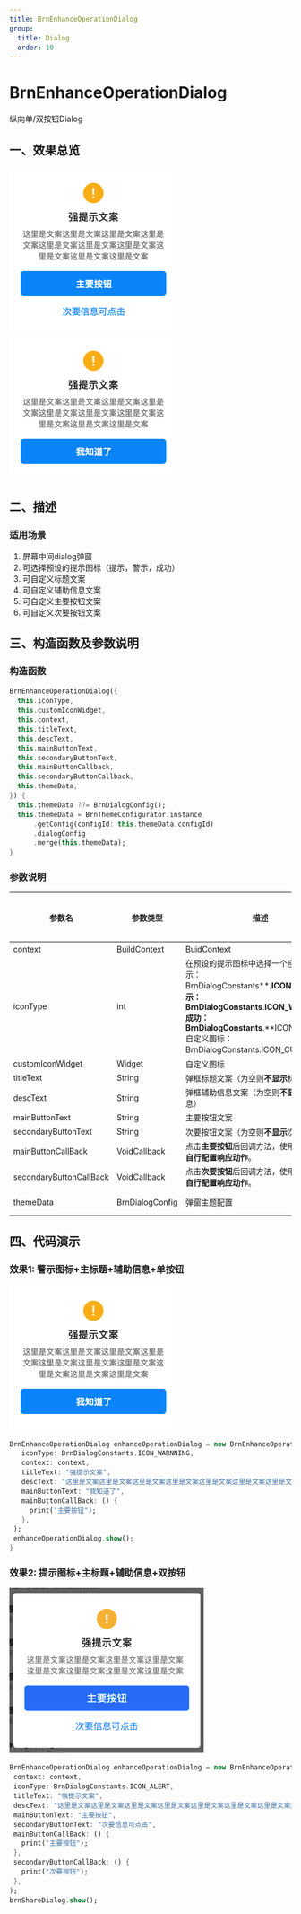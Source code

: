 ```yaml
---
title: BrnEnhanceOperationDialog
group:
  title: Dialog
  order: 10
---
```


# BrnEnhanceOperationDialog

纵向单/双按钮Dialog

## 一、效果总览

![](./img/BrnEnhanceOperationDialogIntro1.png)
![](./img/BrnEnhanceOperationDialogDemo1.png)

## 二、描述

### 适用场景

1. 屏幕中间dialog弹窗
2. 可选择预设的提示图标（提示，警示，成功）
3. 可自定义标题文案
4. 可自定义辅助信息文案
5. 可自定义主要按钮文案
6. 可自定义次要按钮文案

## 三、构造函数及参数说明

### 构造函数

```dart
BrnEnhanceOperationDialog({
  this.iconType,
  this.customIconWidget,
  this.context,
  this.titleText,
  this.descText,
  this.mainButtonText,
  this.secondaryButtonText,
  this.mainButtonCallback,
  this.secondaryButtonCallback,
  this.themeData,
}) {
  this.themeData ??= BrnDialogConfig();
  this.themeData = BrnThemeConfigurator.instance
      .getConfig(configId: this.themeData.configId)
      .dialogConfig
      .merge(this.themeData);
}
```


### 参数说明

| **参数名** | **参数类型** | **描述** | **是否必填** | **默认值** |
| --- | --- | --- | --- | --- |
| context | BuildContext | BuidContext | 是 | 空 |
| iconType | int | 在预设的提示图标中选择一个座位图标（提示：BrnDialogConstants**.**ICON\_ALERT警示：BrnDialogConstants**.**ICON\_WARNNING成功：BrnDialogConstants**.**ICON\_SUCCESS自定义图标：BrnDialogConstants.ICON\_CUSTOM） | 否 | 0，ICON\_ALERT |
| customIconWidget | Widget | 自定义图标 | 否 |  |
| titleText | String | 弹框标题文案（为空则**不显示**标题） | 否 | 无 |
| descText | String | 弹框辅助信息文案（为空则**不显示**辅助信息） | 否 | 无 |
| mainButtonText | String | 主要按钮文案 | 否 | 无 |
| secondaryButtonText | String | 次要按钮文案（为空则**不显示**次要按钮） | 否 | 无 |
| mainButtonCallBack | VoidCallback | 点击**主要按钮**后回调方法，使用者**根据参数自行配置响应动作**。 | 否 | 空 |
| secondaryButtonCallBack | VoidCallback | 点击**次要按钮**后回调方法，使用者**根据参数自行配置响应动作**。 | 否 | 空 |
| themeData | BrnDialogConfig | 弹窗主题配置 | 否 | 默认取全局配置 |

## 四、代码演示

### 效果1: 警示图标+主标题+辅助信息+单按钮

![](./img/BrnEnhanceOperationDialogDemo1.png)



```dart
BrnEnhanceOperationDialog enhanceOperationDialog = new BrnEnhanceOperationDialog(  
   iconType: BrnDialogConstants.ICON_WARNNING,  
   context: context,  
   titleText: "强提示文案",  
   descText: "这里是文案这里是文案这里是文案这里是文案这里是文案这里是文案这里是文案这里是文案",  
   mainButtonText: "我知道了",  
   mainButtonCallBack: () {  
     print("主要按钮");  
   },  
 );  
 enhanceOperationDialog.show();  
}
```
### 效果2: 提示图标+主标题+辅助信息+双按钮

![](./img/BrnEnhanceOperationDialogDemo2.png)



```dart
BrnEnhanceOperationDialog enhanceOperationDialog = new BrnEnhanceOperationDialog(  
 context: context,  
 iconType: BrnDialogConstants.ICON_ALERT,  
 titleText: "强提示文案",  
 descText: "这里是文案这里是文案这里是文案这里是文案这里是文案这里是文案这里是文案这里是文案",  
 mainButtonText: "主要按钮",  
 secondaryButtonText: "次要信息可点击",  
 mainButtonCallBack: () {  
   print("主要按钮");  
 },  
 secondaryButtonCallBack: () {  
   print("次要按钮");  
 },  
);  
brnShareDialog.show();
```
